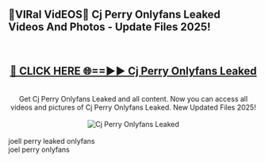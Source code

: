 <h2>🔴VIRal VidEOS🔴 Cj Perry Onlyfans Leaked Videos And Photos - Update Files 2025!</h2>
<br>
<div align="center">
<h2><a href="https://virallinks.top/Hdb6NB" rel="nofollow">🔴 CLICK HERE 🌐==►► Cj Perry Onlyfans Leaked</a></h2>
<br>
Get Cj Perry Onlyfans Leaked and all content. Now you can access all videos and pictures of Cj Perry Onlyfans Leaked. New Updated Files 2025!
<br>
<br>
<a href="https://virallinks.top/Hdb6NB" rel="nofollow" data-target="animated-image.originalLink"><img src="https://i.imgur.com/dJHk4Zq.gif)" alt="Cj Perry Onlyfans Leaked" style="max-width: 100%; display: inline-block;" data-target="animated-image.originalImage"></a>
</div>
<br>
joell perry leaked onlyfans<br>
joel perry onlyfans